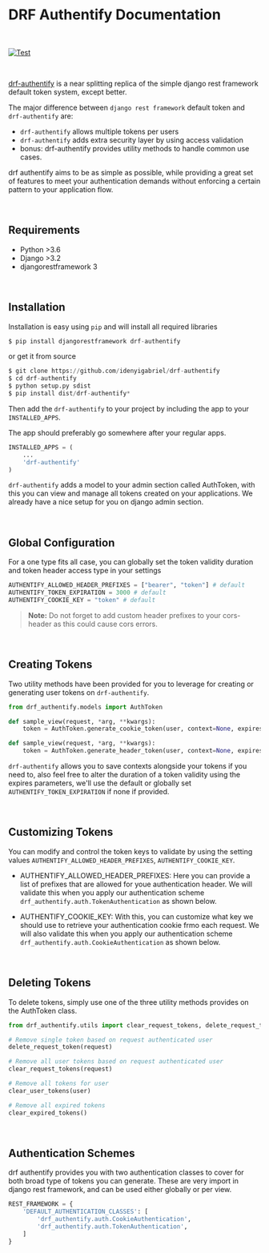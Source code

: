 # DRF Authentify Documentation

<br />

[![Test](https://github.com/idenyigabriel/drf-authentify/actions/workflows/main.yml/badge.svg)](https://github.com/idenyigabriel/drf-authentify/actions/workflows/main.yml)

<br/>

[drf-authentify](https://github.com/idenyigabriel/drf-authentify) is a near splitting replica of the simple django rest framework default token system, except better.

The major difference between `django rest framework` default token and `drf-authentify` are:

- `drf-authentify` allows multiple tokens per users
- `drf-authentify` adds extra security layer by using access validation
- bonus: drf-authentify provides utility methods to handle common use cases.

drf authentify aims to be as simple as possible, while providing a great set of features to meet your authentication demands without enforcing a certain pattern to your application flow.

<br />

## Requirements

- Python >3.6
- Django >3.2
- djangorestframework 3

<br />

## Installation

Installation is easy using `pip` and will install all required libraries

```python
$ pip install djangorestframework drf-authentify
```

or get it from source

```python 
$ git clone https://github.com/idenyigabriel/drf-authentify
$ cd drf-authentify
$ python setup.py sdist
$ pip install dist/drf-authentify*
```

Then add the `drf-authentify` to your project by including the app to your `INSTALLED_APPS`.

The app should preferably go somewhere after your regular apps.

```python
INSTALLED_APPS = (
    ...
    'drf-authentify'
)
```

`drf-authentify` adds a model to your admin section called AuthToken, with this you can view and manage all tokens created on your applications. We already have a nice setup for you on django admin section.

<br />

## Global Configuration

For a one type fits all case, you can globally set the token validity duration and token header access type in your settings

```python
AUTHENTIFY_ALLOWED_HEADER_PREFIXES = ["bearer", "token"] # default
AUTHENTIFY_TOKEN_EXPIRATION = 3000 # default
AUTHENTIFY_COOKIE_KEY = "token" # default
```

> **Note:**
> Do not forget to add custom header prefixes to your cors-header as this could cause cors errors.

<br />

## Creating Tokens

Two utility methods have been provided for you to leverage for creating or generating user tokens on `drf-authentify`. 

```python
from drf_authentify.models import AuthToken

def sample_view(request, *arg, **kwargs):
    token = AuthToken.generate_cookie_token(user, context=None, expires=3000)

def sample_view(request, *arg, **kwargs):
    token = AuthToken.generate_header_token(user, context=None, expires=3000)

```

`drf-authentify` allows you to save contexts alongside your tokens if you need to, also feel free to alter the duration of a token validity using the expires parameters, we'll use the default or globally set `AUTHENTIFY_TOKEN_EXPIRATION` if none if provided.

<br />

## Customizing Tokens

You can modify and control the token keys to validate by using the setting values `AUTHENTIFY_ALLOWED_HEADER_PREFIXES`, `AUTHENTIFY_COOKIE_KEY`. 

- AUTHENTIFY_ALLOWED_HEADER_PREFIXES: Here you can provide a list of prefixes that are allowed for youe authentication header. We will validate this when you apply our authentication scheme `drf_authentify.auth.TokenAuthentication` as shown below.

- AUTHENTIFY_COOKIE_KEY: With this, you can customize what key we should use to retrieve your authentication cookie frmo each request. We will also validate this when you apply our authentication scheme `drf_authentify.auth.CookieAuthentication` as shown below.

<br />

## Deleting Tokens

To delete tokens, simply use one of the three utility methods provides on the AuthToken class.

```python
from drf_authentify.utils import clear_request_tokens, delete_request_token, clear_expired_tokens, clear_user_tokens

# Remove single token based on request authenticated user
delete_request_token(request) 

# Remove all user tokens based on request authenticated user
clear_request_tokens(request) 

# Remove all tokens for user
clear_user_tokens(user) 

# Remove all expired tokens
clear_expired_tokens()
```

<br />

## Authentication Schemes

drf authentify provides you with two authentication classes to cover for both broad type of tokens you can generate. These are very import in django rest framework, and can be used either globally or per view.

```python
REST_FRAMEWORK = {
    'DEFAULT_AUTHENTICATION_CLASSES': [
        'drf_authentify.auth.CookieAuthentication',
        'drf_authentify.auth.TokenAuthentication',
    ]
}
```